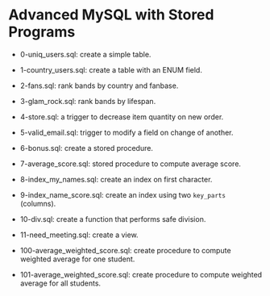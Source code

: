 # Advanced MySQL with Stored Programs

* 0-uniq_users.sql: create a simple table.

* 1-country_users.sql: create a table with an ENUM field.

* 2-fans.sql: rank bands by country and fanbase.

* 3-glam_rock.sql: rank bands by lifespan.

* 4-store.sql: a trigger to decrease item quantity on new order.

* 5-valid_email.sql: trigger to modify a field on change of another.

* 6-bonus.sql: create a stored procedure.

* 7-average_score.sql: stored procedure to compute average score.

* 8-index_my_names.sql: create an index on first character.

* 9-index_name_score.sql: create an index using two `key_parts` (columns).

* 10-div.sql: create a function that performs safe division.

* 11-need_meeting.sql: create a view.

* 100-average_weighted_score.sql: create procedure to compute weighted average for one student.

* 101-average_weighted_score.sql: create procedure to compute weighted average for all students.
